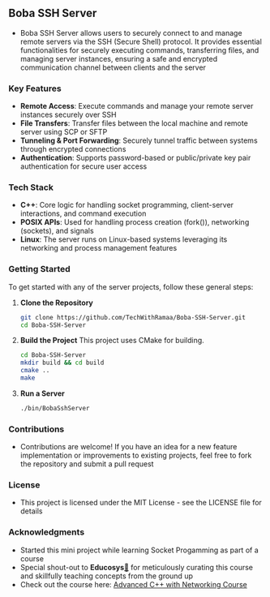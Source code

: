 ## Boba SSH Server
* Boba SSH Server allows users to securely connect to and manage remote servers via the SSH (Secure Shell) protocol. It provides essential functionalities for securely executing commands, transferring files, and managing server instances, ensuring a safe and encrypted communication channel between clients and the server

### Key Features
- **Remote Access**: Execute commands and manage your remote server instances securely over SSH
- **File Transfers**: Transfer files between the local machine and remote server using SCP or SFTP
- **Tunneling & Port Forwarding**: Securely tunnel traffic between systems through encrypted connections
- **Authentication**: Supports password-based or public/private key pair authentication for secure user access

### Tech Stack
- **C++**: Core logic for handling socket programming, client-server interactions, and command execution
- **POSIX APIs**: Used for handling process creation (fork()), networking (sockets), and signals
- **Linux**: The server runs on Linux-based systems leveraging its networking and process management features

### Getting Started

To get started with any of the server projects, follow these general steps:

1. **Clone the Repository**
   ```bash
   git clone https://github.com/TechWithRamaa/Boba-SSH-Server.git
   cd Boba-SSH-Server
   ```

2. **Build the Project**
    This project uses CMake for building. 
   ```bash
   cd Boba-SSH-Server
   mkdir build && cd build
   cmake ..
   make
   ```

3. **Run a Server**
   ```bash
   ./bin/BobaSshServer
   ```

### Contributions
* Contributions are welcome! If you have an idea for a new feature implementation or improvements to existing projects, feel free to fork the repository and submit a pull request

### License
* This project is licensed under the MIT License - see the LICENSE file for details

### Acknowledgments
* Started this mini project while learning Socket Progamming as part of a course
* Special shout-out to **Educosys**[🔗](https://www.educosys.com/) for meticulously curating this course and skillfully teaching concepts from the ground up
* Check out the course here: [Advanced C++ with Networking Course](https://register.educosys.com/new-courses)
